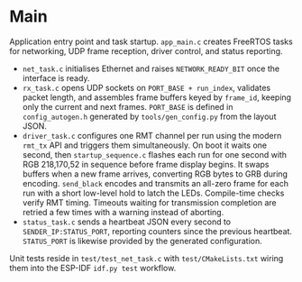 # Main

Application entry point and task startup. `app_main.c` creates FreeRTOS tasks for networking, UDP frame reception, driver control, and status reporting.

- `net_task.c` initialises Ethernet and raises `NETWORK_READY_BIT` once the interface is ready.
- `rx_task.c` opens UDP sockets on `PORT_BASE + run_index`, validates packet length, and assembles frame buffers keyed by `frame_id`, keeping only the current and next frames. `PORT_BASE` is defined in `config_autogen.h` generated by `tools/gen_config.py` from the layout JSON.
- `driver_task.c` configures one RMT channel per run using the modern `rmt_tx` API and triggers them simultaneously. On boot it waits one second, then `startup_sequence.c` flashes each run for one second with RGB 218,170,52 in sequence before frame display begins. It swaps buffers when a new frame arrives, converting RGB bytes to GRB during encoding. `send_black` encodes and transmits an all-zero frame for each run with a short low-level hold to latch the LEDs. Compile-time checks verify RMT timing. Timeouts waiting for transmission completion are retried a few times with a warning instead of aborting.
- `status_task.c` sends a heartbeat JSON every second to `SENDER_IP:STATUS_PORT`, reporting counters since the previous heartbeat. `STATUS_PORT` is likewise provided by the generated configuration.

Unit tests reside in `test/test_net_task.c` with `test/CMakeLists.txt` wiring them into the ESP-IDF `idf.py test` workflow.
